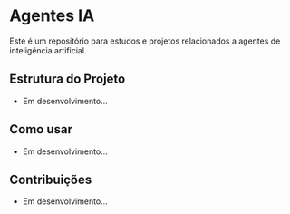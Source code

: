 # Agentes IA

Este é um repositório para estudos e projetos relacionados a agentes de inteligência artificial.

## Estrutura do Projeto

- Em desenvolvimento...

## Como usar

- Em desenvolvimento...

## Contribuições

- Em desenvolvimento...